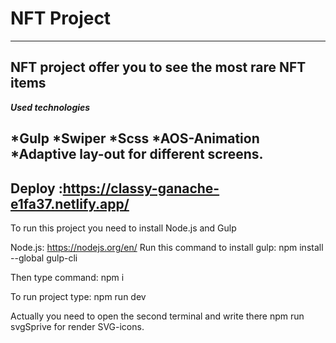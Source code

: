 # NFT Project
------ 
__NFT project offer you to see the most rare NFT items__
------ 
***Used technologies***

*Gulp
*Swiper
*Scss
*AOS-Animation
*Adaptive lay-out for different screens.
 ------ 



__Deploy :https://classy-ganache-e1fa37.netlify.app/__
------ 

To run this project you need to install Node.js and Gulp

Node.js: https://nodejs.org/en/ 
Run this command to install gulp: npm install --global gulp-cli

Then type command:  npm i

To run project type: npm run dev

Actually you need to open the second terminal and write there npm run svgSprive for render SVG-icons.
